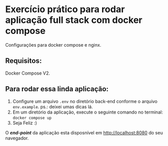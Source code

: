 # Exercício prático para rodar aplicação full stack com docker compose

Configurações para docker compose e nginx.

## Requisitos:

Docker Compose V2.

## Para rodar essa linda aplicação:

  1. Configure um arquivo `.env` no diretório back-end conforme o arquivo `env.example`. ps.: deixei umas dicas lá.
  2. Em um diretório da aplicação, execute o seguinte comando no terminal: `docker compose up`
  3. Seja Feliz :)

O ***end-point*** da aplicação esta disposnível em [http://localhost:8080](http://localhost:8080) do seu navegador.
